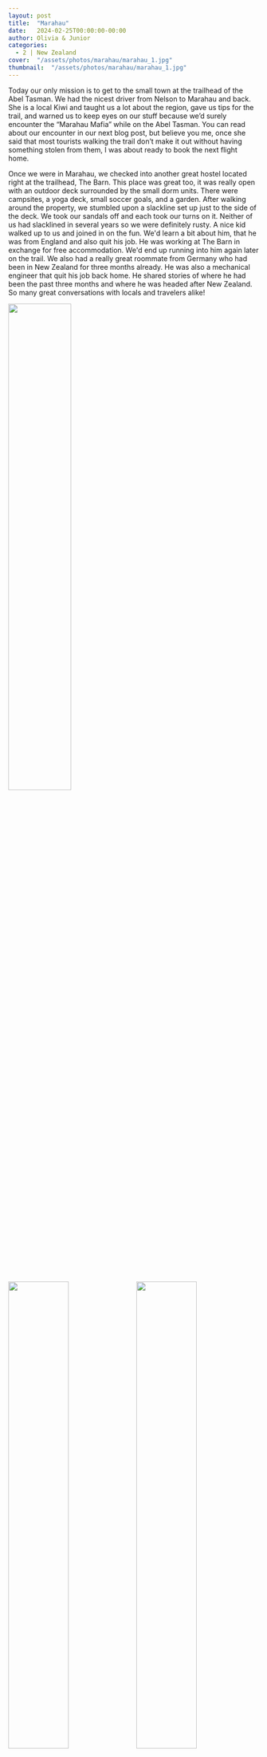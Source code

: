 ```yaml
---
layout: post
title:  "Marahau"
date:   2024-02-25T00:00:00-00:00
author: Olivia & Junior
categories:
  - 2 | New Zealand
cover:  "/assets/photos/marahau/marahau_1.jpg"
thumbnail:  "/assets/photos/marahau/marahau_1.jpg"
---
```


Today our only mission is to get to the small town at the trailhead of the Abel Tasman. We had the nicest driver from Nelson to Marahau and back. She is a local Kiwi and taught us a lot about the region, gave us tips for the trail, and warned us to keep eyes on our stuff because we’d surely encounter the “Marahau Mafia” while on the Abel Tasman. You can read about our encounter in our next blog post, but believe you me, once she said that most tourists walking the trail don’t make it out without having something stolen from them, I was about ready to book the next flight home.

Once we were in Marahau, we checked into another great hostel located right at the trailhead, The Barn. This place was great too, it was really open with an outdoor deck surrounded by the small dorm units. There were campsites, a yoga deck, small soccer goals, and a garden. After walking around the property, we stumbled upon a slackline set up just to the side of the deck. We took our sandals off and each took our turns on it. Neither of us had slacklined in several years so we were definitely rusty. A nice kid walked up to us and joined in on the fun. We'd learn a bit about him, that he was from England and also quit his job. He was working at The Barn in exchange for free accommodation. We'd end up running into him again later on the trail. We also had a really great roommate from Germany who had been in New Zealand for three months already. He was also a mechanical engineer that quit his job back home. He shared stories of where he had been the past three months and where he was headed after New Zealand. So many great conversations with locals and travelers alike!

<img src="/oli-jr-travel/assets/photos/marahau/marahau_1.jpg" style="width:50%; margin-bottom:10px">
<div float="left">
  <img src="/oli-jr-travel/assets/photos/marahau/marahau_2.jpg" style="float:left; width:49%; margin-bottom:10px" />
  <img src="/oli-jr-travel/assets/photos/marahau/marahau_3.jpg" style="float:right; width:49%; margin-bottom:10px" />
</div>

<img src="/oli-jr-travel/assets/photos/marahau/marahau_4.jpg" style="width:50%; margin-bottom:10px">
<p style="text-align: center;">We drove by hop farms in small town Motueka</p>

<img src="/oli-jr-travel/assets/photos/marahau/marahau_5.jpg" style="width:50%; margin-bottom:10px">
<p style="text-align: center;">Oli used Motueka hops in her juicy double IPA beer recipe at LA Ale Works!</p>

<br clear="all" />

__Español__

